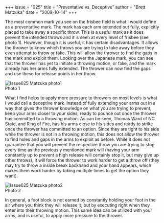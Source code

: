 +++
issue = "025"
title = "Preventative vs. Deceptive"
author = "Brett Matzuka"
date = "2009-10-14"
+++

The most common mark you see on the frisbee field is what I would define as a
preventative mark. The mark has each arm extended out fully, explicitly placed
to take away a specific throw. This is a useful mark as it does prevent the
intended throws and it is seen at every level of frisbee (see photo 1).
However, though it is useful, it has certain disadvantages. It allows the
thrower to know which throws you are trying to take away before they even
attempt to throw or fake. This will allow the thrower to find the gaps in the
mark and exploit them. Looking over the Japanese mark, you can see that the
thrower has yet to initiate a throwing motion, or fake, and the mark already
has her arms fully extended. The thrower can now find the gaps and use these
for release points in her throw.  

![Issue025 Matzuka
photo1](https://www.usaultimate.org/assets/1/News/Issue025_Matzuka_photo1.jpg)  
Photo 1

  
  
What I find helps to apply more pressure to throwers on most levels is what I
would call a deceptive mark. Instead of fully extending your arms out in a way
that gives the thrower knowledge on what you are trying to prevent, keep your
arms closer to your sides, ready to pounce out once the thrower has committed
to a throwing motion. As can be seen, Thomas Ward of NC State, and Ring of
Fire, has his arms close to his sides and ready to strike once the thrower has
committed to an option. Since they are tight to his side while the thrower is
not in a throwing motion, this does not allow the thrower to find holes and
gaps in the arms to exploit as before. While it does not guarantee that you
will prevent the respective throw you are trying to stop every time as the
previously mentioned mark will (having your arm constantly up to prevent a
high release will certainly stop it, but may give up other throws), it will
force the thrower to work harder to get a throw off (they may try to throw a
inside break backhand and your hand appears, which makes them work harder by
faking multiple times to get the option they want).  
  

![Issue025 Matzuka
photo2](https://www.usaultimate.org/assets/1/News/Issue025_Matzuka_photo2.jpg)  
Photo 2

  
In general, a foot block is not earned by constantly holding your foot in the
air where you think they will release it, but by executing right when they
enter into their throwing motion. This same idea can be utilized with your
arms, and is useful, to apply more pressure to the thrower.
